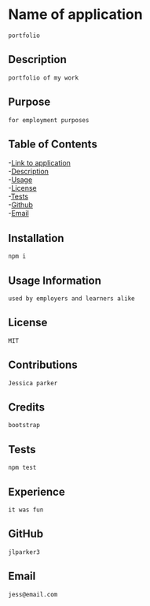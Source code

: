 
# Name of application
    portfolio 
##  Description
    portfolio of my work
## Purpose
    for employment purposes 

## Table of Contents
   -[Link to application](#name)<br>
   -[Description](#description)<br>
   -[Usage](#usage)<br>
   -[License](#license)<br>
   -[Tests](#test)<br>
   -[Github](#github)<br>
   -[Email](#email)<br>



## Installation
    npm i
## Usage Information
    used by employers and learners alike
## License
    MIT   
## Contributions
    Jessica parker
## Credits
    bootstrap
## Tests    
    npm test
## Experience 
    it was fun
## GitHub
    jlparker3
## Email
    jess@email.com   
    